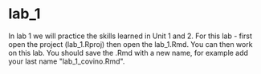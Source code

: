 # lab_1
In lab 1 we will practice the skills learned in Unit 1 and 2. For this lab - first open the project (lab_1.Rproj) then open the lab_1.Rmd. You can then work on this lab. You should save the .Rmd with a new name, for example add your last name "lab_1_covino.Rmd".
